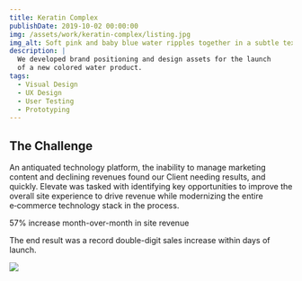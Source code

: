 ```yaml
---
title: Keratin Complex
publishDate: 2019-10-02 00:00:00
img: /assets/work/keratin-complex/listing.jpg
img_alt: Soft pink and baby blue water ripples together in a subtle texture.
description: |
  We developed brand positioning and design assets for the launch
  of a new colored water product.
tags:
  - Visual Design
  - UX Design
  - User Testing
  - Prototyping
---
```


## The Challenge
An antiquated technology platform, the inability to manage marketing content and declining revenues found our Client needing results, and quickly. Elevate was tasked with identifying key opportunities to improve the overall site experience to drive revenue while modernizing the entire e‑commerce technology stack in the process. 

57% increase month-over-month in site revenue

The end result was a record double-digit sales increase within days of launch.

<img src="/assets/work/keratin-complex/system-architecture.svg" />